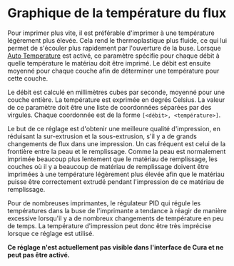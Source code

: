 Graphique de la température du flux
===
Pour imprimer plus vite, il est préférable d'imprimer à une température légèrement plus élevée. Cela rend le thermoplastique plus fluide, ce qui lui permet de s'écouler plus rapidement par l'ouverture de la buse. Lorsque [Auto Temperature](./material_flow_dependent_temperature.md) est activé, ce paramètre spécifie pour chaque débit à quelle température le matériau doit être imprimé. Le débit est ensuite moyenné pour chaque couche afin de déterminer une température pour cette couche.

Le débit est calculé en millimètres cubes par seconde, moyenné pour une couche entière. La température est exprimée en degrés Celsius. La valeur de ce paramètre doit être une liste de coordonnées séparées par des virgules. Chaque coordonnée est de la forme `[<débit>, <température>]`.

Le but de ce réglage est d'obtenir une meilleure qualité d'impression, en réduisant la sur-extrusion et la sous-extrusion, s'il y a de grands changements de flux dans une impression. Un cas fréquent est celui de la frontière entre la peau et le remplissage. Comme la peau est normalement imprimée beaucoup plus lentement que le matériau de remplissage, les couches où il y a beaucoup de matériau de remplissage doivent être imprimées à une température légèrement plus élevée afin que le matériau puisse être correctement extrudé pendant l'impression de ce matériau de remplissage.

Pour de nombreuses imprimantes, le régulateur PID qui régule les températures dans la buse de l'imprimante a tendance à réagir de manière excessive lorsqu'il y a de nombreux changements de température en peu de temps. La température d'impression peut donc être très imprécise lorsque ce réglage est utilisé.

**Ce réglage n'est actuellement pas visible dans l'interface de Cura et ne peut pas être activé.**
